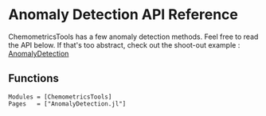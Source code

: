 # Anomaly Detection API Reference

ChemometricsTools has a few anomaly detection methods. Feel free to read the API below. If that's too abstract, check out the shoot-out example : [AnomalyDetection](https://github.com/caseykneale/ChemometricsTools/shootouts/AnomalyDetection.jl)

## Functions

```@autodocs
Modules = [ChemometricsTools]
Pages   = ["AnomalyDetection.jl"]
```
